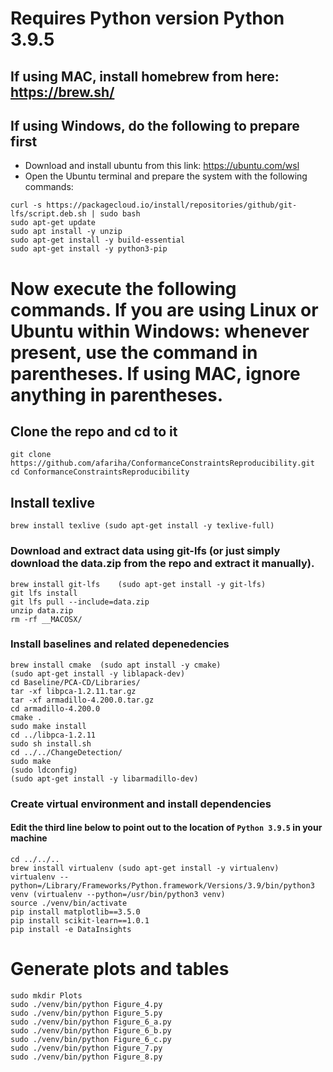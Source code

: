 # Requires Python version Python 3.9.5

## If using MAC, install homebrew from here: https://brew.sh/

## If using Windows, do the following to prepare first

- Download and install ubuntu from this link: https://ubuntu.com/wsl
- Open the Ubuntu terminal and prepare the system with the following commands:

```
curl -s https://packagecloud.io/install/repositories/github/git-lfs/script.deb.sh | sudo bash
sudo apt-get update
sudo apt install -y unzip
sudo apt-get install -y build-essential
sudo apt-get install -y python3-pip
```

# Now execute the following commands. If you are using Linux or Ubuntu within Windows: whenever present, use the command in parentheses. If using MAC, ignore anything in parentheses.

## Clone the repo and cd to it
```
git clone https://github.com/afariha/ConformanceConstraintsReproducibility.git
cd ConformanceConstraintsReproducibility
```

## Install texlive
```
brew install texlive (sudo apt-get install -y texlive-full)
```

### Download and extract data using git-lfs (or just simply download the data.zip from the repo and extract it manually).
```
brew install git-lfs	(sudo apt-get install -y git-lfs)
git lfs install
git lfs pull --include=data.zip
unzip data.zip
rm -rf __MACOSX/
```

### Install baselines and related depenedencies
```
brew install cmake	(sudo apt install -y cmake)
(sudo apt-get install -y liblapack-dev)
cd Baseline/PCA-CD/Libraries/
tar -xf libpca-1.2.11.tar.gz
tar -xf armadillo-4.200.0.tar.gz 
cd armadillo-4.200.0
cmake .
sudo make install
cd ../libpca-1.2.11
sudo sh install.sh
cd ../../ChangeDetection/
sudo make
(sudo ldconfig)
(sudo apt-get install -y libarmadillo-dev)
```

### Create virtual environment and install dependencies
#### Edit the third line below to point out to the location of `Python 3.9.5` in your machine
```
cd ../../..
brew install virtualenv (sudo apt-get install -y virtualenv)
virtualenv --python=/Library/Frameworks/Python.framework/Versions/3.9/bin/python3 venv (virtualenv --python=/usr/bin/python3 venv)
source ./venv/bin/activate 
pip install matplotlib==3.5.0
pip install scikit-learn==1.0.1
pip install -e DataInsights
```

# Generate plots and tables

```
sudo mkdir Plots
sudo ./venv/bin/python Figure_4.py
sudo ./venv/bin/python Figure_5.py
sudo ./venv/bin/python Figure_6_a.py
sudo ./venv/bin/python Figure_6_b.py
sudo ./venv/bin/python Figure_6_c.py
sudo ./venv/bin/python Figure_7.py
sudo ./venv/bin/python Figure_8.py
```
